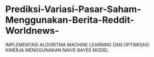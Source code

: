 # Prediksi-Variasi-Pasar-Saham-Menggunakan-Berita-Reddit-Worldnews-
IMPLEMENTASI ALGORITMA MACHINE LEARNING DAN OPTIMISASI KINERJA MENGGUNAKAN NAIVE BAYES MODEL

